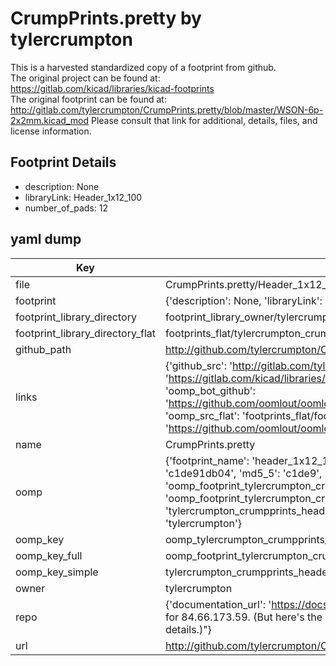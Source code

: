 # CrumpPrints.pretty by tylercrumpton  
This is a harvested standardized copy of a footprint from github.  
The original project can be found at:  
https://gitlab.com/kicad/libraries/kicad-footprints  
The original footprint can be found at:
http://gitlab.com/tylercrumpton/CrumpPrints.pretty/blob/master/WSON-6p-2x2mm.kicad_mod
Please consult that link for additional, details, files, and license information.  
## Footprint Details
* description: None  
* libraryLink: Header_1x12_100  
* number_of_pads: 12  
## yaml dump  
| Key | Value |  
| --- | --- |  
| file | CrumpPrints.pretty/Header_1x12_100.kicad_mod |  
| footprint | {'description': None, 'libraryLink': 'Header_1x12_100', 'number_of_pads': 12} |  
| footprint_library_directory | footprint_library_owner/tylercrumpton_CrumpPrints.pretty |  
| footprint_library_directory_flat | footprints_flat/tylercrumpton_crumpprints_header_1x12_100/working |  
| github_path | http://github.com/tylercrumpton/CrumpPrints.pretty/blob/master/Header_1x12_100.kicad_mod |  
| links | {'github_src': 'http://gitlab.com/tylercrumpton/CrumpPrints.pretty/blob/master/WSON-6p-2x2mm.kicad_mod', 'github_src_repo': 'https://gitlab.com/kicad/libraries/kicad-footprints', 'oomp_bot': 'footprints/tylercrumpton_crumpprints_header_1x12_100/working', 'oomp_bot_github': 'https://github.com/oomlout/oomlout_oomp_footprint_bot/tree/main/footprints/tylercrumpton_crumpprints_header_1x12_100/working', 'oomp_src_flat': 'footprints_flat/footprints_flat/tylercrumpton_crumpprints_header_1x12_100/working', 'oomp_src_flat_github': 'https://github.com/oomlout/oomlout_oomp_footprint_src/tree/main/footprints_flat/tylercrumpton_crumpprints_header_1x12_100/working'} |  
| name | CrumpPrints.pretty |  
| oomp | {'footprint_name': 'header_1x12_100', 'library_name': 'crumpprints', 'md5': 'c1de91db04396906de8f76c7798ff9fc', 'md5_10': 'c1de91db04', 'md5_5': 'c1de9', 'md5_6': 'c1de91', 'oomp_key': 'oomp_tylercrumpton_crumpprints_header_1x12_100', 'oomp_key_extra': 'oomp_footprint_tylercrumpton_crumpprints_header_1x12_100', 'oomp_key_full': 'oomp_footprint_tylercrumpton_crumpprints_header_1x12_100_c1de91', 'oomp_key_simple': 'tylercrumpton_crumpprints_header_1x12_100', 'original_filename': 'CrumpPrints.pretty/Header_1x12_100.kicad_mod', 'owner_name': 'tylercrumpton'} |  
| oomp_key | oomp_tylercrumpton_crumpprints_header_1x12_100 |  
| oomp_key_full | oomp_footprint_tylercrumpton_crumpprints_header_1x12_100 |  
| oomp_key_simple | tylercrumpton_crumpprints_header_1x12_100 |  
| owner | tylercrumpton |  
| repo | {'documentation_url': 'https://docs.github.com/rest/overview/resources-in-the-rest-api#rate-limiting', 'message': "API rate limit exceeded for 84.66.173.59. (But here's the good news: Authenticated requests get a higher rate limit. Check out the documentation for more details.)"} |  
| url | http://github.com/tylercrumpton/CrumpPrints.pretty |  

